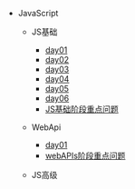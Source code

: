 <!-- docs/_sidebar.md -->

<!-- * [首页](README)
* [操作指南](guide) -->

* JavaScript
  * JS基础
    * [day01](js-基础/day01笔记/js基础-day01笔记.md)
    * [day02](js-基础/day02笔记/js基础-day02笔记.md)
    * [day03](js-基础/day03笔记/js基础-day03笔记.md)
    * [day04](js-基础/day04笔记/js基础-day04笔记.md)
    * [day05](js-基础/day05笔记/js基础-day05笔记.md)
    * [day06](js-基础/day06笔记/js基础-day06笔记.md)
    * [JS基础阶段重点问题](js-基础/JS基础重点问题/js基础阶段重点问题.md)

  * WebApi
    * [day01](Web-Api/day01笔记/webAPIs-day01笔记.md)
    * [webAPIs阶段重点问题](Web-Api/webAPIs阶段重点问题/webAPIs阶段重点问题.md)
  * JS高级  
